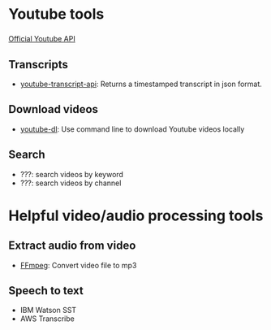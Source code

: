 # Youtube tools
###

[Official Youtube API](https://developers.google.com/youtube/v3)

## Transcripts
- [youtube-transcript-api](https://pypi.org/project/youtube-transcript-api/): Returns a timestamped transcript in json format. 

## Download videos
- [youtube-dl](https://github.com/ytdl-org/youtube-dl): Use command line to download Youtube videos locally 

## Search
- ???: search videos by keyword
- ???: search videos by channel


# Helpful video/audio processing tools
###

## Extract audio from video
- [FFmpeg](https://ffmpeg.org/download.html): Convert video file to mp3 

## Speech to text

- IBM Watson SST
- AWS Transcribe
